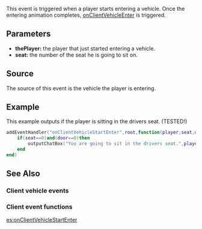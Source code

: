 This event is triggered when a player starts entering a vehicle. Once the entering animation completes, [onClientVehicleEnter](/onClientVehicleEnter.md "wikilink") is triggered.

Parameters
----------

-   **thePlayer:** the player that just started entering a vehicle.
-   **seat:** the number of the seat he is going to sit on.

Source
------

The source of this event is the vehicle the player is entering.

Example
-------

This example outputs if the player is sitting in the drivers seat. (TESTED!)

``` lua
addEventHandler("onClientVehicleStartEnter",root,function(player,seat,door)
    if(seat==0)and(door==0)then
        outputChatBox("You are going to sit in the drivers seat.",player)
    end
end)
```

See Also
--------

### Client vehicle events

### Client event functions

[es:onClientVehicleStartEnter](/es:onClientVehicleStartEnter.md "wikilink")
